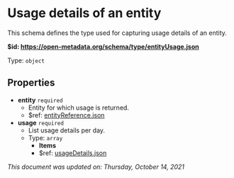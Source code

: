 # Usage details of an entity

This schema defines the type used for capturing usage details of an entity.

**$id: https://open-metadata.org/schema/type/entityUsage.json**

Type: `object`

## Properties
 - **entity** `required`
   - Entity for which usage is returned.
   - $ref: [entityReference.json](entityreference.md)
 - **usage** `required`
   - List usage details per day.
   - Type: `array`
     - **Items**
     - $ref: [usageDetails.json](usagedetails.md)

_This document was updated on: Thursday, October 14, 2021_